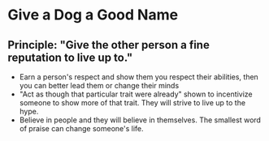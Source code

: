 # Give a Dog a Good Name #

## Principle: "Give the other person a fine reputation to live up to." ##

- Earn a person's respect and show them you respect their abilities, then you can better lead them or change their minds
- "Act as though that particular trait were already" shown to incentivize someone to show more of that trait. They will strive to live up to the hype.
- Believe in people and they will believe in themselves. The smallest word of praise can change someone's life. 

